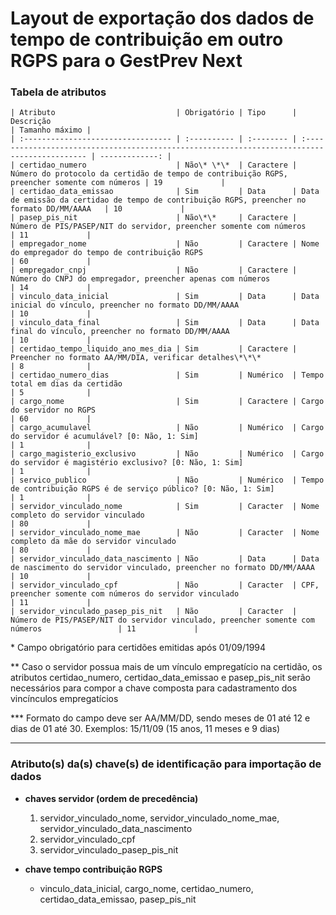 # Layout de exportação dos dados de tempo de contribuição em outro RGPS para o GestPrev Next

### Tabela de atributos

    | Atributo                           | Obrigatório | Tipo      | Descrição                                                                                    | Tamanho máximo |
    | :--------------------------------- | :---------- | :-------- | :------------------------------------------------------------------------------------------- | -------------: |
    | certidao_numero                    | Não\* \*\*  | Caractere | Número do protocolo da certidão de tempo de contribuição RGPS, preencher somente com números | 19             |
    | certidao_data_emissao              | Sim         | Data      | Data de emissão da certidao de tempo de contribuição RGPS, preencher no formato DD/MM/AAAA   | 10             |
    | pasep_pis_nit                      | Não\*\*     | Caractere | Número de PIS/PASEP/NIT do servidor, preencher somente com números                           | 11             |
    | empregador_nome                    | Não         | Caractere | Nome do empregador do tempo de contribuição RGPS                                             | 60             |
    | empregador_cnpj                    | Não         | Caractere | Número do CNPJ do empregador, preencher apenas com números                                   | 14             |
    | vinculo_data_inicial               | Sim         | Data      | Data inicial do vínculo, preencher no formato DD/MM/AAAA                                     | 10             |
    | vinculo_data_final                 | Sim         | Data      | Data final do vínculo, preencher no formato DD/MM/AAAA                                       | 10             |
    | certidao_tempo_liquido_ano_mes_dia | Sim         | Caractere | Preencher no formato AA/MM/DIA, verificar detalhes\*\*\*                                     | 8              |
    | certidao_numero_dias               | Sim         | Numérico  | Tempo total em dias da certidão                                                              | 5              |
    | cargo_nome                         | Sim         | Caractere | Cargo do servidor no RGPS                                                                    | 60             |
    | cargo_acumulavel                   | Não         | Numérico  | Cargo do servidor é acumulável? [0: Não, 1: Sim]                                             | 1              |
    | cargo_magisterio_exclusivo         | Não         | Numérico  | Cargo do servidor é magistério exclusivo? [0: Não, 1: Sim]                                   | 1              |
    | servico_publico                    | Não         | Numérico  | Tempo de contribuição RGPS é de serviço público? [0: Não, 1: Sim]                            | 1              |
    | servidor_vinculado_nome            | Sim         | Caracter  | Nome completo do servidor vinculado                                                          | 80             |
    | servidor_vinculado_nome_mae        | Não         | Caracter  | Nome completo da mãe do servidor vinculado                                                   | 80             |
    | servidor_vinculado_data_nascimento | Não         | Data      | Data de nascimento do servidor vinculado, preencher no formato DD/MM/AAAA                    | 10             |
    | servidor_vinculado_cpf             | Não         | Caracter  | CPF, preencher somente com números do servidor vinculado                                     | 11             |
    | servidor_vinculado_pasep_pis_nit   | Não         | Caracter  | Número de PIS/PASEP/NIT do servidor vinculado, preencher somente com números                 | 11             |

\* Campo obrigatório para certidões emitidas após 01/09/1994

\*\* Caso o servidor possua mais de um vínculo empregatício na certidão, os atributos certidao_numero, certidao_data_emissao e pasep_pis_nit serão necessários para compor a chave composta para cadastramento dos vincínculos empregatícios

\*\*\* Formato do campo deve ser AA/MM/DD, sendo meses de 01 até 12 e dias de 01 até 30. Exemplos: 15/11/09 (15 anos, 11 meses e 9 dias)

---

### Atributo(s) da(s) chave(s) de identificação para importação de dados

* **chaves servidor (ordem de precedência)**
    1. servidor_vinculado_nome, servidor_vinculado_nome_mae, servidor_vinculado_data_nascimento
    2. servidor_vinculado_cpf
    3. servidor_vinculado_pasep_pis_nit

* **chave tempo contribuição RGPS**
    * vinculo_data_inicial, cargo_nome, certidao_numero, certidao_data_emissao, pasep_pis_nit
